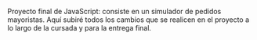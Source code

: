 Proyecto final de JavaScript: consiste en un simulador de pedidos mayoristas. Aquí subiré todos los cambios que se realicen en el proyecto a lo largo de la cursada y para la entrega final. 